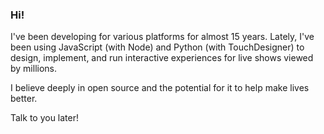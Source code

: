 ### Hi!

I've been developing for various platforms for almost 15 years. Lately, I've been using JavaScript (with Node) and Python (with TouchDesigner) to design, implement, and run interactive experiences for live shows viewed by millions.

I believe deeply in open source and the potential for it to help make lives better.

Talk to you later!
